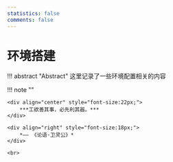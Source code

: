 ```yaml
---
statistics: false
comments: false
---
```


# 环境搭建

!!! abstract "Abstract"
    这里记录了一些环境配置相关的内容

!!! note ""
    <br>

    <div align="center" style="font-size:22px;">
        ***工欲善其事，必先利其器。***
    </div>

    <div align="right" style="font-size:18px;">
        *—— 《论语·卫灵公》*
    </div>

    <br>
